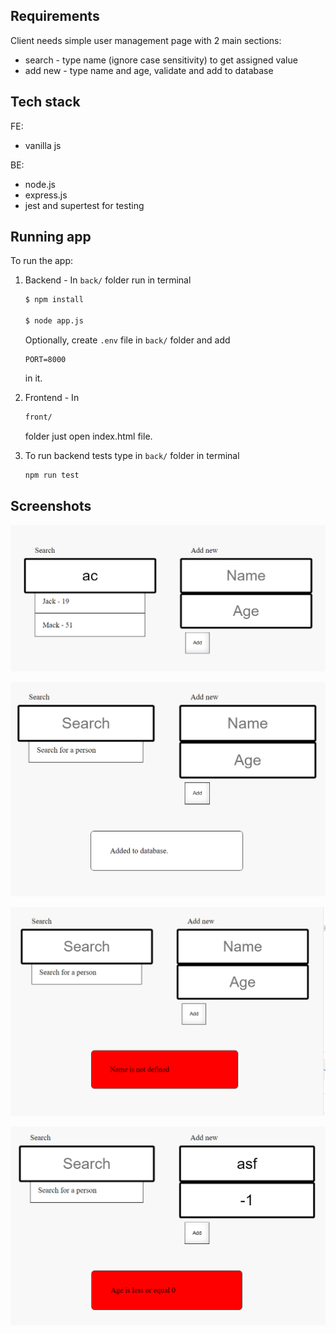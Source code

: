 ## Requirements

  Client needs simple user management page with 2 main sections:
  - search - type name (ignore case sensitivity) to get assigned value
  - add new - type name and age, validate and add to database

## Tech stack
  FE:
  - vanilla js

  BE:
  - node.js
  - express.js
  - jest and supertest for testing

## Running app

To run the app:
1. Backend - In ``` back/ ```
    folder run in terminal
    ```bash
    $ npm install

    $ node app.js
    ```
    Optionally, create ``` .env ``` file in ``` back/ ``` folder and add
    ```
    PORT=8000
    ```
    in it.
2. Frontend - In
    ```bash
    front/
    ```
    folder just open index.html file.

3. To run backend tests type in ``` back/ ``` folder in terminal
    ```bash
    npm run test
    ```

## Screenshots

![Main app](images/main.png "Main app")

![Added to db](images/added_to_db.png "Added to db")

![Name not defined](images/name_not_defined.png "Name is not defined")

![Negative age](images/negative_age.png "Negative age")
